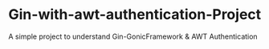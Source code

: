 # Gin-with-awt-authentication-Project

A simple project to understand Gin-GonicFramework & AWT Authentication 
